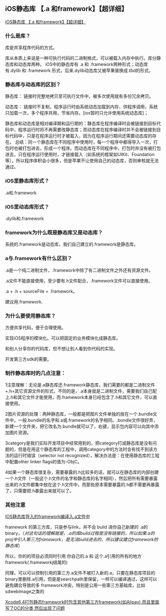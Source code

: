 ## iOS静态库 【.a 和framework】【超详细】

[iOS静态库 【.a 和framework】【超详细】](https://my.oschina.net/kaqijiang/blog/649632)

### 什么是库？

库是共享程序代码的方式。

库从本质上来说是一种可执行代码的二进制格式，可以被载入内存中执行。库分静态库和动态库两种。
iOS中的静态库有 .a 和 .framework两种形式；动态库有.dylib 和 .framework 形式，后来.dylib动态库又被苹果替换成.tbd的形式。

### 静态库与动态库的区别？

静态库： 链接时完整地拷贝至可执行文件中，被多次使用就有多份冗余拷贝。

动态库： 链接时不复制，程序运行时由系统动态加载到内存，供程序调用，系统只加载一次，多个程序共用，节省内存。[ios暂时只允许使用系统动态库]；

静态库和动态库是相对编译期和运行期的：静态库在程序编译时会被链接到目标代码中，程序运行时将不再需要改静态库；而动态库在程序编译时并不会被链接到目标代码中，只是在程序运行时才被载入，因为在程序运行期间还需要动态库的存在。
总结：同一个静态库在不同程序中使用时，每一个程序中都得导入一次，打包时也被打包进去，形成一个程序。而动态库在不同程序中，打包时并没有被打包进去，只在程序运行使用时，才链接载入（如系统的框架如UIKit、Foundation等），所以程序体积会小很多，但是苹果不让使用自己的动态库，否则审核就无法通过。

### iOS里静态库形式？

.a和.framework

### iOS里动态库形式？

.dylib和.framework

### framework为什么既是静态库又是动态库？

系统的.framework是动态库，我们自己建立的.framework是静态库。

### a与.framework有什么区别？

.a是一个纯二进制文件，.framework中除了有二进制文件之外还有资源文件。

.a文件不能直接使用，至少要有.h文件配合，.framework文件可以直接使用。

.a + .h + sourceFile = .framework。

建议用.framework.

### 为什么要使用静态库？

方便共享代码，便于合理使用。

实现iOS程序的模块化。可以把固定的业务模块化成静态库。

和别人分享你的代码库，但不想让别人看到你代码的实现。

开发第三方sdk的需要。

### 制作静态库时的几点注意：

1注意理解：无论是.a静态库还.framework静态库，我们需要的都是二进制文件+.h+其它资源文件的形式，不同的是，.a本身就是二进制文件，需要我们自己配上.h和其它文件才能使用，而.framework本身已经包含了.h和其它文件，可以直接使用。

2图片资源的处理：两种静态库，一般都是把图片文件单独的放在一个.bundle文件中，一般.bundle的名字和.a或.framework的名字相同。.bundle文件很好弄，新建一个文件夹，把它改名为.bundle就可以了，右键，显示包内容可以向其中添加图片资源。

3category是我们实际开发项目中经常用到的，把category打成静态库是没有问题的，但是在用这个静态库的工程中，调用category中的方法时会有找不到该方法的运行时错误（selector not recognized），解决办法是：在使用静态库的工程中配置other linker flags的值为-ObjC。

4如果一个静态库很复杂，需要暴露的.h比较多的话，就可以在静态库的内部创建一个.h文件（一般这个.h文件的名字和静态库的名字相同），然后把所有需要暴露出来的.h文件都集中放在这个.h文件中，而那些原本需要暴露的.h都不需要再暴露了，只需要把.h暴露出来就可以了。

### 其他注意

[IOS静态库导入的framework编译入.a文件中](http://www.cocoachina.com/bbs/read.php?tid-231964.html)

framework 的第三方库，只是参与link，并不会 build 进你自己新建的 .a的binary，（*对这句话的理解就是，.a的库build过程是没有链接的，所以如果.a的proj中引入第三方framework，是无法build进去的，所以建议建立framework的静态库*）

所以，你的的项目必须同时引用 你自己的.a 和 这个.a引用的所有的地方 framework(.frameworkj结尾的)

同理，可以可以控制引用的第三方.a文件不被打入新的.a，只要在静态库项目的binary里删除.a引用，但是是searchpath里保留，一样可以编译通过，这样可以避免耦合导致的多  framework冲突，特别是公用一些第三方基础库，比如 sdwebimage之类的 

[ Xcode6.4打包静态framework时包含其他第三方framework(如Alipay),而且里面写了OC的分类,然后出现了问题](http://www.cocoachina.com/bbs/read.php?tid-323584-page-3.html)